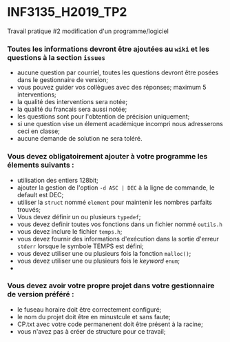 # INF3135_H2019_TP2
Travail pratique #2 modification d'un programme/logiciel

### Toutes les informations devront être ajoutées au `wiki` et les questions à la section `issues`
 + aucune question par courriel, toutes les questions devront être posées dans le gestionnaire de version;
 + vous pouvez guider vos collègues avec des réponses; maximum 5 interventions;
 + la qualité des interventions sera notée;
 + la qualité du francais sera aussi notée;
 + les questions sont pour l'obtention de précision uniquement;
 + si une question vise un élement académique incompri nous adresserons ceci en classe;
 + aucune demande de solution ne sera toléré.

### Vous devez obligatoirement ajouter à votre programme les élements suivants :
+ utilisation des entiers 128bit;
+ ajouter la gestion de l'option `-d ASC | DEC` à la ligne de commande, le default est DEC;
+ utiliser la `struct` nommé `element` pour maintenir les nombres parfaits trouvés;
+ Vous devez définir un ou plusieurs `typedef`;
+ vous devez definir toutes vos fonctions dans un fichier nommé `outils.h`
+ vous devez inclure le fichier `temps.h`;
+ vous devez fournir des informations d'exécution dans la sortie d'erreur `stderr` lorsque le symbole TEMPS est défini;
+ vous devez utiliser une ou plusieurs fois la fonction `malloc()`;
+ vous devez utiliser une ou plusieurs fois le _keyword_ `enum`;
+ 

### Vous devez avoir votre propre projet dans votre gestionnaire de version préféré :
+ le fuseau horaire doit être correctement configuré;
+ le nom du projet doit être en minustcule et sans faute;
+ CP.txt avec votre code permanenent doit être présent à la racine;
+ vous n'avez pas à créer de structure pour ce travail;
